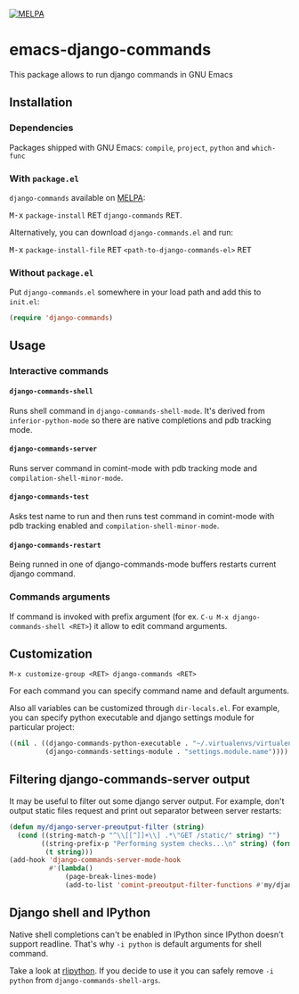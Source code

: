 [![MELPA](http://melpa.org/packages/django-commands-badge.svg)](http://melpa.org/#/django-commands)

# emacs-django-commands

This package allows to run django commands in GNU Emacs

## Installation

### Dependencies

Packages shipped with GNU Emacs: `compile`, `project`, `python` and `which-func`

### With `package.el`

`django-commands` available on [MELPA](http://melpa.org):

<kbd>M-x</kbd> `package-install` <kbd>RET</kbd> `django-commands` <kbd>RET</kbd>.

Alternatively, you can download `django-commands.el` and run:

<kbd>M-x</kbd> `package-install-file` <kbd>RET</kbd> `<path-to-django-commands-el>` <kbd>RET</kbd>

### Without `package.el`

Put `django-commands.el` somewhere in your load path and add this to `init.el`:

``` el
(require 'django-commands)
```

## Usage

### Interactive commands

#### `django-commands-shell`

Runs shell command in `django-commands-shell-mode`. It's derived from `inferior-python-mode` so there are native completions and pdb tracking mode.

#### `django-commands-server`

Runs server command in comint-mode with pdb tracking mode and `compilation-shell-minor-mode`.

#### `django-commands-test`

Asks test name to run and then runs test command in comint-mode with pdb tracking enabled and `compilation-shell-minor-mode`.

#### `django-commands-restart`

Being runned in one of django-commands-mode buffers restarts current django command.

### Commands arguments

If command is invoked with prefix argument (for ex. `C-u M-x django-commands-shell <RET>`) it allow to edit command arguments.

## Customization

`M-x customize-group <RET> django-commands <RET>`

For each command you can specify command name and default arguments.

Also all variables can be customized through `dir-locals.el`. For example, you can specify python executable and django settings module for particular project:

``` el
((nil . ((django-commands-python-executable . "~/.virtualenvs/virtualenvname/bin/python")
         (django-commands-settings-module . "settings.module.name"))))
```

## Filtering django-commands-server output

It may be useful to filter out some django server output. For example, don't output static files request and print out separator between server restarts:

``` el
(defun my/django-server-preoutput-filter (string)
  (cond ((string-match-p "^\\[[^]]+\\] .*\"GET /static/" string) "")
        ((string-prefix-p "Performing system checks...\n" string) (format "\f\n%s" string))
         (t string)))
(add-hook 'django-commands-server-mode-hook
          #'(lambda()
              (page-break-lines-mode)
              (add-to-list 'comint-preoutput-filter-functions #'my/django-server-preoutput-filter)))
```

## Django shell and IPython

Native shell completions can't be enabled in IPython since IPython doesn't support readline. That's why `-i python` is default arguments for shell command.

Take a look at [rlipython](https://github.com/ipython/rlipython). If you decide to use it you can safely remove `-i python` from `django-commands-shell-args`.
